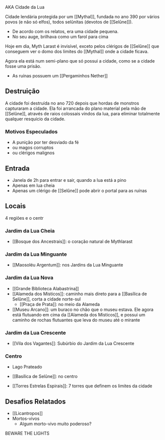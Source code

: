 AKA Cidade da Lua

Cidade lendária protegida por um [[Mythal]], fundada no ano 390 por vários povos (e não só elfos), todos selûnitas (devotos de [[Selûne]]).

- De acordo com os relatos, era uma cidade pequena.
- No seu auge, brilhava como um farol para cima

Hoje em dia, Myth Larast é invisível, exceto pelos clérigos de [[Selûne]] que conseguem ver o domo dos limites do [[Mythal]] onde a cidade ficava.

Agora ela está num semi-plano que só possui a cidade, como se a cidade fosse uma prisão.

- As ruínas possuem um [[Pergaminhos Nether]]

## Destruição
A cidade foi destruída no ano 720 depois que hordas de monstros capturaram a cidade. Ela foi arrancada do plano material pela mão de [[Selûne]], através de raios colossais vindos da lua, para eliminar totalmente qualquer resquício da cidade.

### Motivos Especulados
- A punição por ter desviado da fé
- ou magos corruptos
- ou clérigos malignos

## Entrada
- Janela de 2h para entrar e sair, quando a lua está a pino
- Apenas em lua cheia
- Apenas um clérigo de [[Selûne]] pode abrir o portal para as ruínas

## Locais
4 regiões e o centr

### Jardim da Lua Cheia
- [[Bosque dos Ancestrais]]: o coração natural de Mythlarast

### Jardim da Lua Minguante
- [[Maosoléu Argentum]]: nos Jardins da Lua Minguante

### Jardim da Lua Nova
- [[Grande Biblioteca Alabastrina]]
- [[Alameda dos Místicos]]: caminho mais direto para a [[Basílica de Selûne]], corta a cidade norte-sul
	- [[Praça de Prata]]: no meio da Alameda
- [[Museu Arcano]]: um buraco no chão que o museu estava. Ele agora está flutuando em cima da [[Alameda dos Místicos]], e possui um caminho de rochas flutuantes que leva do museu até o mirante

### Jardim da Lua Crescente
- [[Vila dos Vagantes]]: Subúrbio do Jardim da Lua Crescente

### Centro
- Lago Prateado
- [[Basílica de Selûne]]: no centro

- [[Torres Estrelas Espirais]]: 7 torres que definem os limites da cidade

## Desafios Relatados
- [[Licantropos]]
- Mortos-vivos
	- Algum morto-vivo muito poderoso?

BEWARE THE LIGHTS